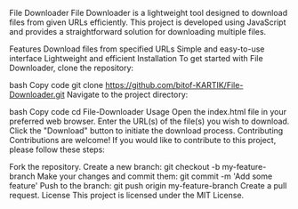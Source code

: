 File Downloader
File Downloader is a lightweight tool designed to download files from given URLs efficiently. This project is developed using JavaScript and provides a straightforward solution for downloading multiple files.

Features
Download files from specified URLs
Simple and easy-to-use interface
Lightweight and efficient
Installation
To get started with File Downloader, clone the repository:

bash
Copy code
git clone https://github.com/bitof-KARTIK/File-Downloader.git
Navigate to the project directory:

bash
Copy code
cd File-Downloader
Usage
Open the index.html file in your preferred web browser.
Enter the URL(s) of the file(s) you wish to download.
Click the "Download" button to initiate the download process.
Contributing
Contributions are welcome! If you would like to contribute to this project, please follow these steps:

Fork the repository.
Create a new branch: git checkout -b my-feature-branch
Make your changes and commit them: git commit -m 'Add some feature'
Push to the branch: git push origin my-feature-branch
Create a pull request.
License
This project is licensed under the MIT License.
